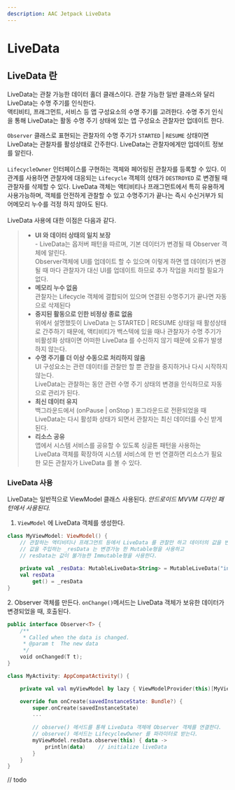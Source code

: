```yaml
---
description: AAC Jetpack LiveData
---
```


# LiveData

## LiveData 란

LiveData는 관찰 가능한 데이터 홀더 클래스이다. 관찰 가능한 일반 클래스와 달리 LiveData는 수명 주기를 인식한다.\
액티비티, 프래그먼트, 서비스 등 앱 구성요소의 수명 주기를 고려한다. 수명 주기 인식을 통해 LiveData는 활동 수명 주기 상태에 있는 앱 구성요소 관찰자만 업데이트 한다.

`Observer` 클래스로 표현되는 관찰자의 수명 주기가 `STARTED` | `RESUME` 상태이면 LiveData는 관찰자를 활성상태로 간주한다. LiveData는 관찰자에게만 업데이트 정보를 알린다.\
\
`LifecycleOwner` 인터페이스를 구현하는 객체와 페어링된 관찰자를 등록할 수 있다. 이 관계를 사용하면 관찰자에 대응되는 `Lifecycle` 객체의 상태가 `DESTROYED` 로 변경될 때 관찰자를 삭제할 수 있다. LiveData 객체는 액티비티나 프래그먼트에서 특히 유용하게 사용가능하며, 객체를 안전하게 관찰할 수 있고 수명주기가 끝나는 즉시 수신거부가 되어메모리 누수를 걱정 하지 않아도 된다.\
\
LiveData 사용에 대한 이점은 다음과 같다.

> * **UI 와 데이터 상태의 일치 보장**\
>   \- LiveData는 옵저버 패턴을 따르며, 기본 데이터가 변경될 때 Observer 객체에 알린다.\
>   Observer객체에 UI를 업데이트 할 수 있으며 이렇게 하면 앱 데이터가 변경될 때 마다 관찰자가 대신 UI를 업데이트 하므로 추가 작업을 처리할 필요가 없다.
> * **메모리 누수 없음**\
>   관찰자는 Lifecycle 객체에 결합되어 있으며 연결된 수명주기가 끝나면 자동으로 삭제된다
> * **중지된 활동으로 인한 비정상 종료 없음**\
>   위에서 설명했듯이 LiveData 는 STARTED | RESUME 상태일 때 활성상태로 간주하기 때문에, 액티비티가 백스텍에 있을 때나 관찰자가 수명 주기가 비활성화 상태이면 어떠한 LiveData 를 수신하지 않기 때문에 오류가 발생하지 않는다.
> * **수명 주기를 더 이상 수동으로 처리하지 않음**\
>   UI 구성요소는 관련 데이터를 관찰만 할 뿐 관찰을 중지하거나 다시 시작하지 않는다.\
>   LiveData는 관찰하는 동안 관련 수명 주기 상태의 변경을 인식하므로 자동으로 관리가 된다.
> * **최신 데이터 유지**\
>   백그라운드에서 (onPause | onStop ) 포그라운드로 전환되었을 때 LiveData는 다시 활성화 상태가 되면서 관찰자는 최신 데이터를 수신 받게 된다.
> * **리소스 공유**\
>   앱에서 시스템 서비스를 공유할 수 있도록 싱글톤 패턴을 사용하는 LiveData 객체를 확장하여 시스템 서비스에 한 번 연결하면 리소스가 필요한 모든 관찰자가 LiveData 를 볼 수 있다.

### LiveData 사용

LiveData는 일반적으로 ViewModel 클래스 사용된다. _안드로이드 MVVM 디자인 패턴에서 사용된다._

1. `ViewModel` 에 LiveData 객체를 생성한다.

```kotlin
class MyViewModel: ViewModel() {
    // 관찰하는 액티비티나 프래그먼트 등에서 LiveData 를 관찰만 하고 데이터의 값을 변경할 수 없게
    // 값을 주입하는 _resData 는 변경가능 한 Mutable형을 사용하고
    // resData는 값이 불가능한 Immutable형을 사용한다.
    
    private val _resData: MutableLiveData<String> = MutableLiveData("initialize liveData")
    val resData
        get() = _resData
}
```

&#x20; 2\.  Observer 객체를 만든다. `onChange()`메서드는 LiveData 객체가 보유한 데이터가 변경되었을 때, 호출된다.

```kotlin
public interface Observer<T> {
    /**
     * Called when the data is changed.
     * @param t  The new data
     */
    void onChanged(T t);
}
```

```kotlin
class MyActivity: AppCompatActivity() {

    private val val myViewModel by lazy { ViewModelProvider(this)[MyViewModel::class.java] }

    override fun onCreate(savedInstanceState: Bundle?) {
        super.onCreate(savedInstanceState)
        ...
        
        // observe() 메서드를 통해 LiveData 객체에 Observer 객체를 연결한다.
        // observe() 메서드는 LifecyclewOwner 를 파라미터로 받는다.
        myViewModel.resData.observe(this) { data ->
            println(data)    // initialize liveData
        }
    }
}
```

// todo&#x20;
